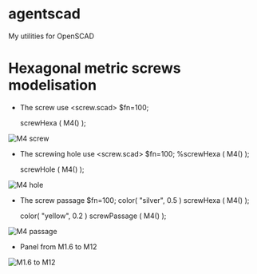 # agentscad
My utilities for OpenSCAD

# Hexagonal metric screws modelisation

* The screw
    use <screw.scad>
    $fn=100;

    screwHexa ( M4() );

![M4 screw](https://github.com/GillesBouissac/agentscad/blob/master/img/M4-screw.png)

* The screwing hole
    use <screw.scad>
    $fn=100;
    %screwHexa ( M4() );

    screwHole ( M4() );

![M4 hole](https://github.com/GillesBouissac/agentscad/blob/master/img/M4-hole.png)

* The screw passage
    $fn=100;
    color( "silver", 0.5 )
    screwHexa ( M4() );

    color( "yellow", 0.2 )
    screwPassage ( M4() );

![M4 passage](https://github.com/GillesBouissac/agentscad/blob/master/img/M4-passage.png)

* Panel from M1.6 to M12

![M1.6 to M12](https://github.com/GillesBouissac/agentscad/blob/master/img/M1_6-M12_hexa.png)






